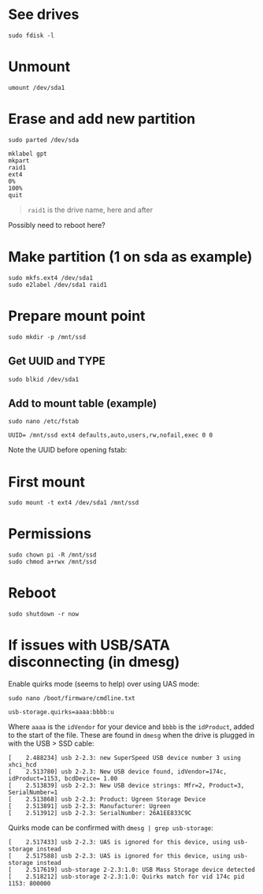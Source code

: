 # See drives
```
sudo fdisk -l
```

# Unmount
```
umount /dev/sda1
```

# Erase and add new partition
```
sudo parted /dev/sda
```
  ```
  mklabel gpt
  mkpart
  raid1
  ext4
  0%
  100%
  quit
  ```
> `raid1` is the drive name, here and after

Possibly need to reboot here?

# Make partition (1 on sda as example)
```
sudo mkfs.ext4 /dev/sda1
sudo e2label /dev/sda1 raid1
```

# Prepare mount point
```
sudo mkdir -p /mnt/ssd
```

## Get UUID and TYPE
```
sudo blkid /dev/sda1
```

## Add to mount table (example)
```
sudo nano /etc/fstab
```

```
UUID= /mnt/ssd ext4 defaults,auto,users,rw,nofail,exec 0 0
```

Note the UUID before opening fstab:


# First mount
```
sudo mount -t ext4 /dev/sda1 /mnt/ssd
```

# Permissions

```
sudo chown pi -R /mnt/ssd
sudo chmod a+rwx /mnt/ssd
```

# Reboot
```
sudo shutdown -r now
```

# If issues with USB/SATA disconnecting (in dmesg)

Enable quirks mode (seems to help) over using UAS mode:

```
sudo nano /boot/firmware/cmdline.txt
```

```
usb-storage.quirks=aaaa:bbbb:u
```

Where `aaaa` is the `idVendor` for your device and `bbbb` is the `idProduct`, added to the start of the file. These are found in `dmesg` when the drive is plugged in with the USB > SSD cable:

```
[    2.488234] usb 2-2.3: new SuperSpeed USB device number 3 using xhci_hcd
[    2.513780] usb 2-2.3: New USB device found, idVendor=174c, idProduct=1153, bcdDevice= 1.00
[    2.513839] usb 2-2.3: New USB device strings: Mfr=2, Product=3, SerialNumber=1
[    2.513868] usb 2-2.3: Product: Ugreen Storage Device
[    2.513891] usb 2-2.3: Manufacturer: Ugreen
[    2.513912] usb 2-2.3: SerialNumber: 26A1EE833C9C
```

Quirks mode can be confirmed with `dmesg | grep usb-storage`:

```
[    2.517433] usb 2-2.3: UAS is ignored for this device, using usb-storage instead
[    2.517588] usb 2-2.3: UAS is ignored for this device, using usb-storage instead
[    2.517619] usb-storage 2-2.3:1.0: USB Mass Storage device detected
[    2.518212] usb-storage 2-2.3:1.0: Quirks match for vid 174c pid 1153: 800000
```
